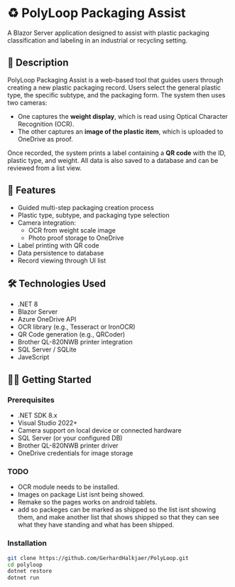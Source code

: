 # ♻️ PolyLoop Packaging Assist

A Blazor Server application designed to assist with plastic packaging classification and labeling in an industrial or recycling setting.

## 📖 Description

PolyLoop Packaging Assist is a web-based tool that guides users through creating a new plastic packaging record. Users select the general plastic type, the specific subtype, and the packaging form. The system then uses two cameras:
- One captures the **weight display**, which is read using Optical Character Recognition (OCR).
- The other captures an **image of the plastic item**, which is uploaded to OneDrive as proof.

Once recorded, the system prints a label containing a **QR code** with the ID, plastic type, and weight. All data is also saved to a database and can be reviewed from a list view.

## 🚀 Features

- Guided multi-step packaging creation process
- Plastic type, subtype, and packaging type selection
- Camera integration:
  - OCR from weight scale image
  - Photo proof storage to OneDrive
- Label printing with QR code
- Data persistence to database
- Record viewing through UI list

## 🛠️ Technologies Used

- .NET 8
- Blazor Server
- Azure OneDrive API
- OCR library (e.g., Tesseract or IronOCR)
- QR Code generation (e.g., QRCoder)
- Brother QL-820NWB printer integration
- SQL Server / SQLite
- JaveScript

## 🧑‍💻 Getting Started

### Prerequisites

- .NET SDK 8.x
- Visual Studio 2022+
- Camera support on local device or connected hardware
- SQL Server (or your configured DB)
- Brother QL-820NWB printer driver
- OneDrive credentials for image storage

### TODO
- OCR module needs to be installed.
- Images on package List isnt being showed.
- Remake so the pages works on android tablets.
- add so packeges can be marked as shipped so the list isnt showing them, and make another list that shows shipped so that they can see what they have standing and what has been shipped.

### Installation

```bash
git clone https://github.com/GerhardHalkjaer/PolyLoop.git
cd polyloop
dotnet restore
dotnet run
